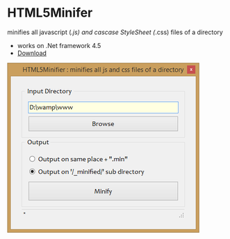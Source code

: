 HTML5Minifer
============

minifies all javascript (*.js) and cascase StyleSheet (*.css) files of a directory
- works on .Net framework 4.5
- [Download](https://github.com/sajjad-shirazy/HTML5Minifer/raw/master/releses/HTML5Minifer%20V1.0.0.zip)

![alt tag](https://raw.githubusercontent.com/sajjad-shirazy/HTML5Minifer/master/release/screenshot.png)
